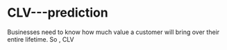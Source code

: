 # CLV---prediction
Businesses need to know how much value a customer will bring over their entire lifetime. So , CLV 
